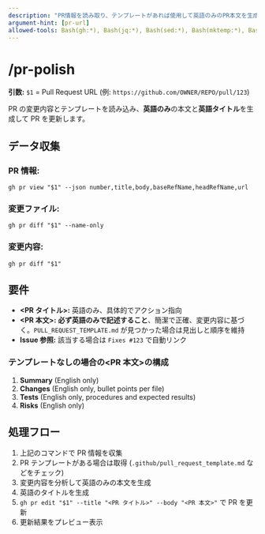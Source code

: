 ```yaml
---
description: "PR情報を読み取り、テンプレートがあれば使用して英語のみのPR本文を生成し、英語タイトルを設定してPRを更新"
argument-hint: [pr-url]
allowed-tools: Bash(gh:*), Bash(jq:*), Bash(sed:*), Bash(mktemp:*), Bash(cat:*), Bash(rm:*)
---
```


# /pr-polish

**引数:** `$1` = Pull Request URL (例: `https://github.com/OWNER/REPO/pull/123`)

PR の変更内容とテンプレートを読み込み、**英語のみ**の本文と**英語タイトル**を生成して PR を更新します。

## データ収集

### PR 情報:

`gh pr view "$1" --json number,title,body,baseRefName,headRefName,url`

### 変更ファイル:

`gh pr diff "$1" --name-only`

### 変更内容:

`gh pr diff "$1"`

## 要件

- **<PR タイトル>:** 英語のみ、具体的でアクション指向
- **<PR 本文>:** **必ず英語のみで記述すること**、簡潔で正確、変更内容に基づく。`PULL_REQUEST_TEMPLATE.md` が見つかった場合は見出しと順序を維持
- **Issue 参照:** 該当する場合は `Fixes #123` で自動リンク

### テンプレートなしの場合の<PR 本文>の構成

1. **Summary** (English only)
2. **Changes** (English only, bullet points per file)
3. **Tests** (English only, procedures and expected results)
4. **Risks** (English only)

## 処理フロー

1. 上記のコマンドで PR 情報を収集
2. PR テンプレートがある場合は取得 (`.github/pull_request_template.md` などをチェック)
3. 変更内容を分析して英語のみの本文を生成
4. 英語のタイトルを生成
5. `gh pr edit "$1" --title "<PR タイトル>" --body "<PR 本文>"` で PR を更新
6. 更新結果をプレビュー表示
